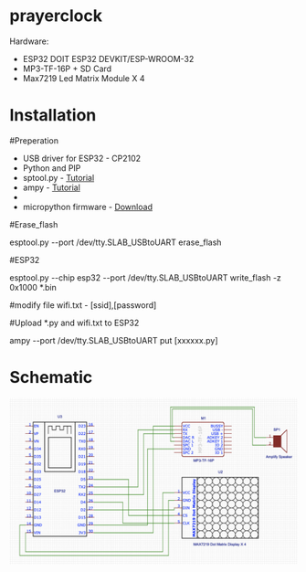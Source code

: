 # prayerclock
Hardware:
- ESP32 DOIT ESP32 DEVKIT/ESP-WROOM-32
- MP3-TF-16P + SD Card 
- Max7219 Led Matrix Module X 4

# Installation

#Preperation
<ul>
    <li>USB driver for ESP32 - CP2102 </li>   
    <li>Python and PIP</li>
    <li>sptool.py - <a href="https://github.com/espressif/esptool">Tutorial</a></li>
    <li>ampy - <a href="https://github.com/pycampers/ampy">Tutorial</a><li>
    <li>micropython firmware - <a href="http://micropython.org/download">Download</a></li>
</ul>

#Erase_flash
<p>esptool.py --port /dev/tty.SLAB_USBtoUART erase_flash</p>

#ESP32
<p>esptool.py --chip esp32 --port /dev/tty.SLAB_USBtoUART write_flash -z 0x1000 *.bin</p>

#modify file wifi.txt -  [ssid],[password]

#Upload *.py and wifi.txt to ESP32
<p>ampy --port /dev/tty.SLAB_USBtoUART put [xxxxxx.py]</p>


# Schematic
<p align="center">
  <img src="prayerclock.png" width="650" title="Prayer Clock Schemetic Diagram">
</p>
